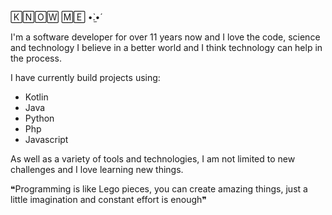 🄺🄽🄾🅆 🄼🄴 •̀.̫•́

I'm a software developer for over 11 years now and I love the code, science and technology I believe in a better world and I think technology can help in the process.

I have currently build projects using:

- Kotlin
- Java
- Python
- Php
- Javascript

As well as a variety of tools and technologies, I am not limited to new challenges and I love learning new things.

❝Programming is like Lego pieces, you can create amazing things, just a little imagination and constant effort is enough❞
